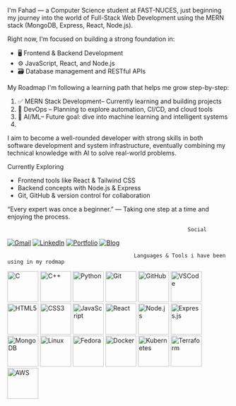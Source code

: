 
I'm Fahad — a Computer Science student at FAST-NUCES, just beginning my journey into the world of Full-Stack Web Development using the MERN stack (MongoDB, Express, React, Node.js).

Right now, I’m focused on building a strong foundation in:
- 🖥️ Frontend & Backend Development
- ⚙️ JavaScript, React, and Node.js
- 🗃️ Database management and RESTful APIs

 My Roadmap
I'm following a learning path that helps me grow step-by-step:
1. ✅ MERN Stack Development– Currently learning and building projects
2. 🔄 DevOps – Planning to explore automation, CI/CD, and cloud tools
3. 🤖 AI/ML– Future goal: dive into machine learning and intelligent systems
4. 
I aim to become a well-rounded developer with strong skills in both  software development and system infrastructure, eventually combining my technical knowledge with AI to solve real-world problems.

 Currently Exploring
- Frontend tools like React & Tailwind CSS
- Backend concepts with Node.js & Express
- Git, GitHub & version control for collaboration

 “Every expert was once a beginner.” — Taking one step at a time and enjoying the process.

                                                             Social


[![Gmail](https://img.shields.io/badge/-Gmail-EA4335?style=for-the-badge&logo=gmail&logoColor=white)](fahad833@gmail.com)
[![LinkedIn](https://img.shields.io/badge/-LinkedIn-0A66C2?style=for-the-badge&logo=linkedin&logoColor=white)](https://www.linkedin.com/in/fahad-ali-3a2128313/)
[![Portfolio](https://img.shields.io/badge/-Portfolio-000000?style=for-the-badge&logo=vercel&logoColor=white)](https://your-portfolio-link.com)
[![Blog](https://img.shields.io/badge/-Blog-FF5722?style=for-the-badge&logo=hashnode&logoColor=white)]([https://your-blog-link.com](https://hashnode.com/@fahadware))


                                            Languages & Tools i have been using in my rodmap
                           
<p align="left">
   <!-- Programming -->
  <img src="https://cdn.jsdelivr.net/gh/devicons/devicon/icons/c/c-original.svg" height="70" alt="C"/>
  <img src="https://cdn.jsdelivr.net/gh/devicons/devicon/icons/cplusplus/cplusplus-original.svg" height="70" alt="C++"/>
  <img src="https://cdn.jsdelivr.net/gh/devicons/devicon/icons/python/python-original.svg" height="70" alt="Python"/>
   <!-- Tools -->
  <img src="https://cdn.jsdelivr.net/gh/devicons/devicon/icons/git/git-original.svg" height="70" alt="Git"/>
  <img src="https://cdn.jsdelivr.net/gh/devicons/devicon/icons/github/github-original.svg" height="70" alt="GitHub"/>
  <img src="https://cdn.jsdelivr.net/gh/devicons/devicon/icons/vscode/vscode-original.svg" height="70" alt="VSCode"/>

  <!-- Web Dev -->
 
  <img src="https://cdn.jsdelivr.net/gh/devicons/devicon/icons/html5/html5-original.svg" height="70" alt="HTML5"/>
  <img src="https://cdn.jsdelivr.net/gh/devicons/devicon/icons/css3/css3-original.svg" height="70" alt="CSS3"/>
  <img src="https://cdn.jsdelivr.net/gh/devicons/devicon/icons/javascript/javascript-original.svg" height="70" alt="JavaScript"/>
  <img src="https://cdn.jsdelivr.net/gh/devicons/devicon/icons/react/react-original.svg" height="70" alt="React"/>
  <img src="https://cdn.jsdelivr.net/gh/devicons/devicon/icons/nodejs/nodejs-original.svg" height="70" alt="Node.js"/>
  <img src="https://cdn.jsdelivr.net/gh/devicons/devicon/icons/express/express-original.svg" height="70" alt="Express.js"/>
  <img src="https://cdn.jsdelivr.net/gh/devicons/devicon/icons/mongodb/mongodb-original.svg" height="70" alt="MongoDB"/>

  <!-- System / Cloud -->
  <img src="https://cdn.jsdelivr.net/gh/devicons/devicon/icons/linux/linux-original.svg" height="70" alt="Linux"/>
  <img src="https://cdn.jsdelivr.net/gh/devicons/devicon/icons/fedora/fedora-original.svg" height="70" alt="Fedora"/>
  <img src="https://cdn.jsdelivr.net/gh/devicons/devicon/icons/docker/docker-original.svg" height="70" alt="Docker"/>
  <img src="https://cdn.jsdelivr.net/gh/devicons/devicon/icons/kubernetes/kubernetes-plain.svg" height="70" alt="Kubernetes"/>
  <img src="https://cdn.jsdelivr.net/gh/devicons/devicon/icons/terraform/terraform-original.svg" height="70" alt="Terraform"/>
 <img src="https://cdn.jsdelivr.net/gh/devicons/devicon/icons/amazonwebservices/amazonwebservices-original.svg" height="70" alt="AWS"/>



</p>



